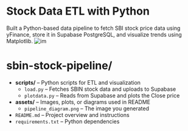 # Stock Data ETL with Python
Built a Python-based data pipeline to fetch SBI stock price data using yFinance, store it in Supabase PostgreSQL, and visualize trends using Matplotlib.
![im](https://github.com/user-attachments/assets/c85f8007-6eeb-46ff-998d-f84448d88e2f)

<!DOCTYPE html>
<html lang="en">
<head>
  <meta charset="UTF-8">
  <title>SBIN Stock Pipeline Project Structure</title>
</head>
<body>
  <h1>sbin-stock-pipeline/</h1>
  <ul>
    <li>
      <strong>scripts/</strong> – Python scripts for ETL and visualization
      <ul>
        <li><code>load.py</code> – Fetches SBIN stock data and uploads to Supabase</li>
        <li><code>plotdata.py</code> – Reads from Supabase and plots the Close price</li>
      </ul>
    </li>
    <li>
      <strong>assets/</strong> – Images, plots, or diagrams used in README
      <ul>
        <li><code>pipeline_diagram.png</code> – The image you generated</li>
      </ul>
    </li>
    <li><code>README.md</code> – Project overview and instructions</li>
    <li><code>requirements.txt</code> – Python dependencies</li>
  </ul>
</body>
</html>
